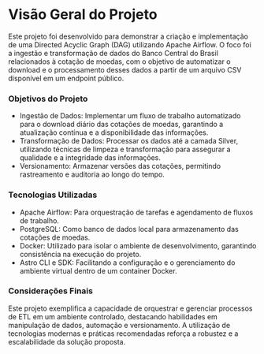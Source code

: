 # Visão Geral do Projeto

Este projeto foi desenvolvido para demonstrar a criação e implementação de uma Directed Acyclic Graph (DAG) utilizando Apache Airflow. O foco foi a ingestão e transformação de dados do Banco Central do Brasil relacionados à cotação de moedas, com o objetivo de automatizar o download e o processamento desses dados a partir de um arquivo CSV disponível em um endpoint público.

### Objetivos do Projeto

- Ingestão de Dados: Implementar um fluxo de trabalho automatizado para o download diário das cotações de moedas, garantindo a atualização contínua e a disponibilidade das informações.
- Transformação de Dados: Processar os dados até a camada Silver, utilizando técnicas de limpeza e transformação para assegurar a qualidade e a integridade das informações.
- Versionamento: Armazenar versões das cotações, permitindo rastreamento e auditoria ao longo do tempo.

### Tecnologias Utilizadas

- Apache Airflow: Para orquestração de tarefas e agendamento de fluxos de trabalho.
- PostgreSQL: Como banco de dados local para armazenamento das cotações de moedas.
- Docker: Utilizado para isolar o ambiente de desenvolvimento, garantindo consistência na execução do projeto.
- Astro CLI e SDK: Facilitando a configuração e o gerenciamento do ambiente virtual dentro de um container Docker.

### Considerações Finais

Este projeto exemplifica a capacidade de orquestrar e gerenciar processos de ETL em um ambiente controlado, destacando habilidades em manipulação de dados, automação e versionamento. A utilização de tecnologias modernas e práticas recomendadas reforça a robustez e a escalabilidade da solução proposta.
